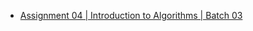 - [Assignment 04 | Introduction to Algorithms | Batch 03](https://www.hackerrank.com/contests/assignment-04-a-introduction-to-algorithms-a-batch-03-1/challenges)